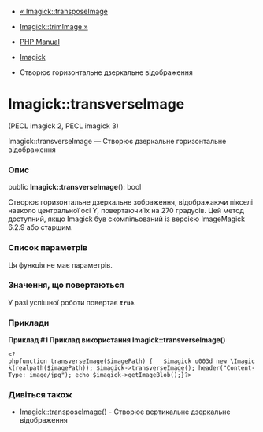 - [« Imagick::transposeImage](imagick.transposeimage.md)
- [Imagick::trimImage »](imagick.trimimage.md)

- [PHP Manual](index.md)
- [Imagick](class.imagick.md)
- Створює горизонтальне дзеркальне відображення

# Imagick::transverseImage

(PECL imagick 2, PECL imagick 3)

Imagick::transverseImage — Створює дзеркальне горизонтальне відображення

### Опис

public **Imagick::transverseImage**(): bool

Створює горизонтальне дзеркальне зображення, відображаючи пікселі навколо
центральної осі Y, повертаючи їх на 270 градусів. Цей метод доступний,
якщо Imagick був скомпільований із версією ImageMagick 6.2.9 або старшим.

### Список параметрів

Ця функція не має параметрів.

### Значення, що повертаються

У разі успішної роботи повертає **`true`**.

### Приклади

**Приклад #1 Приклад використання **Imagick::transverseImage()****

` <?phpfunction transverseImage($imagePath) {   $imagick u003d new \Imagick(realpath($imagePath)); $imagick->transverseImage(); header("Content-Type: image/jpg"); echo $imagick->getImageBlob();}?> `

### Дивіться також

- [Imagick::transposeImage()](imagick.transposeimage.md) - Створює
вертикальне дзеркальне відображення
